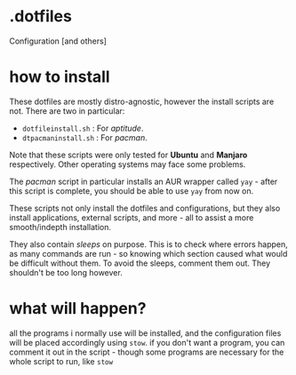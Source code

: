 # .dotfiles
Configuration [and others]

# how to install
These dotfiles are mostly distro-agnostic, however the install scripts are not. There are two in particular:
- `dotfileinstall.sh` : For *aptitude*.
- `dtpacmaninstall.sh` : For *pacman*.

Note that these scripts were only tested for **Ubuntu** and **Manjaro** respectively. Other operating systems may face some problems.

The *pacman* script in particular installs an AUR wrapper called `yay` - after this script is complete, you should be able to use `yay` from now on. 

These scripts not only install the dotfiles and configurations, but they also install applications, external scripts, and more - all to assist a more smooth/indepth installation.

They also contain *sleeps* on purpose. This is to check where errors happen, as many commands are run - so knowing which section caused what would be difficult without them. To avoid the sleeps, comment them out. They shouldn't be too long however.

# what will happen?
all the programs i normally use will be installed, and the configuration files will be placed accordingly using `stow`. if you don't want a program, you can comment it out in the script - though some programs are necessary for the whole script to run, like `stow`
